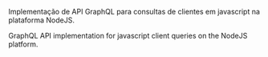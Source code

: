 Implementação de API GraphQL para consultas de clientes em javascript na plataforma NodeJS.

GraphQL API implementation for javascript client queries on the NodeJS platform.
